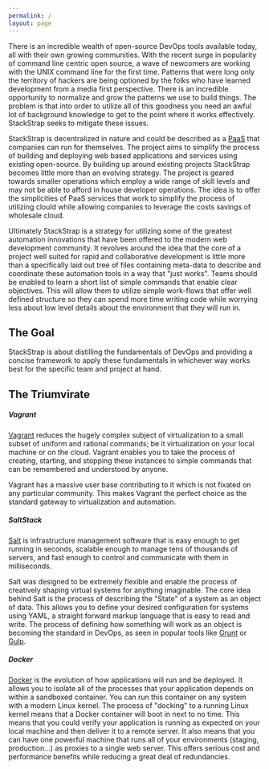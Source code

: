 ```yaml
---
permalink: /
layout: page
---
```


There is an incredible wealth of open-source DevOps tools available today, all
with their own growing communities. With the recent surge in popularity of command
line centric open source, a wave of newcomers are working with the UNIX command
line for the first time. Patterns that were long only the territory of hackers are
being optioned by the folks who have learned development from a media first
perspective. There is an incredible opportunity to normalize and grow the patterns
we use to build things.  The problem is that into order to utilize all of this
goodness you need an awful lot of background knowledge to get to the point where
it works effectively. StackStrap seeks to mitigate these issues.

StackStrap is decentralized in nature and could be described as a [PaaS] that
companies can run for themselves. The project aims to simplify the process of
building and deploying web based applications and services using existing
open-source. By building up around existing projects StackStrap becomes little
more than an evolving strategy. The project is geared towards smaller operations
which employ a wide range of skill levels and may not be able to afford in house
developer operations. The idea is to offer the simplicities of PaaS services
that work to simplify the process of utilizing clould while allowing companies
to leverage the costs savings of wholesale cloud.

Ultimately StackStrap is a strategy for utilizing some of the greatest automation
innovations that have been offered to the modern web development community.  It
revolves around the idea that the core of a project well suited for rapid and
collaborative development is little more than a specifically laid out tree of
files containing meta-data to describe and coordinate these automation tools in a
way that "just works". Teams should be enabled to learn a short list of simple
commands that enable clear objectives.  This will allow them to utilize simple
work-flows that offer well defined structure so they can spend more time writing
code while worrying less about low level details about the environment that they
will run in.

## The Goal

StackStrap is about distilling the fundamentals of DevOps and providing a concise
framework to apply these fundamentals in whichever way works best for the specific
team and project at hand.

## The Triumvirate

##### Vagrant

[Vagrant] reduces the hugely complex subject of virtualization to a small subset
of uniform and rational commands; be it virtualization on your local machine or on
the cloud.  Vagrant enables you to take the process of creating, starting, and
stopping these instances to simple commands that can be remembered and understood
by anyone.

Vagrant has a massive user base contributing to it which is not fixated on any
particular community. This makes Vagrant the perfect choice as the standard
gateway to virtualization and automation. 

##### SaltStack

[Salt] is infrastructure management software that is easy enough to get running in
seconds, scalable enough to manage tens of thousands of servers, and fast enough
to control and communicate with them in milliseconds.

Salt was designed to be extremely flexible and enable the process of creatively
shaping virtual systems for anything imaginable. The core idea behind Salt is the
process of describing the "State" of a system as an object of data. This allows
you to define your desired configuration for systems using YAML, a straight
forward markup language that is easy to read and write. The process of defining
how something will work as an object is becoming the standard in DevOps, as seen
in popular tools like [Grunt] or [Gulp].

##### Docker

[Docker] is the evolution of how applications will run and be deployed.  It allows
you to isolate all of the processes that your application depends on within a
sandboxed container. You can run this container on any system with a modern Linux
kernel. The process of "docking" to a running Linux kernel means that a Docker
container will boot in next to no time. This means that you could verify your
application is running as expected on your local machine and then deliver it to a
remote server.  It also means that you can have one powerful machine that runs all
of your environments (staging, production...) as proxies to a single web server.
This offers serious cost and performance benefits while reducing a great deal of
redundancies.

[PaaS]: http://en.wikipedia.org/wiki/Platform_as_a_service
[Heroku]: https://www.heroku.com/
[AWS]: http://aws.amazon.com/
[Vagrant]: http://vagrantup.com/
[Salt]: http://saltstack.com/
[Grunt]: http://gruntjs.com/
[Gulp]: http://gulpjs.com/
[Docker]: https://www.docker.com/
